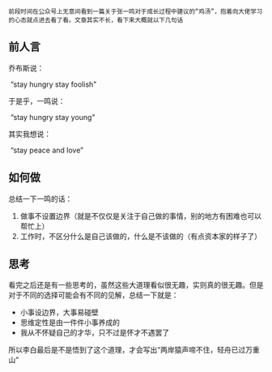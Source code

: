   	前段时间在公众号上无意间看到一篇关于张一鸣对于成长过程中建议的“鸡汤”，抱着向大佬学习的心态就点进去看了看。文章其实不长，看下来大概就以下几句话



##  前人言

乔布斯说：

​            “stay hungry  stay foolish"

于是乎，一鸣说：

​            “stay hungry stay young"

其实我想说：  

​              “stay peace and love”



## 如何做

总结一下一鸣的话：

1. 做事不设置边界（就是不仅仅是关注于自己做的事情，别的地方有困难也可以帮忙上）
2. 工作时，不区分什么是自己该做的，什么是不该做的（有点资本家的样子了）



## 思考

看完之后还是有一些思考的，虽然这些大道理看似很无趣，实则真的很无趣。但是对于不同的选择可能会有不同的见解，总结一下就是：

- 小事设边界，大事易碰壁
- 思维定性是由一件件小事养成的
- 我从不怀疑自己的才华，只不过是怀才不遇罢了

所以李白最后是不是悟到了这个道理，才会写出“两岸猿声啼不住，轻舟已过万重山”